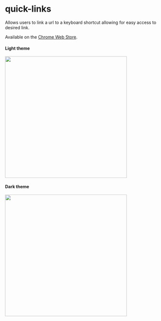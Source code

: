 # quick-links

Allows users to link a url to a keyboard shortcut allowing for easy access to desired link.

Available on the [Chrome Web Store](https://chrome.google.com/webstore/detail/quick-links/domejihddmodeedamfoglecccidpmjkd).

#### Light theme

<img src="https://cloud.githubusercontent.com/assets/9059977/10125853/071617ba-6551-11e5-808c-bed349b528ac.png" height="400" />

#### Dark theme

<img src="https://cloud.githubusercontent.com/assets/9059977/10125854/0ab843ca-6551-11e5-8e6b-44889de8fd71.png" height="400" />
